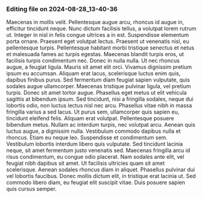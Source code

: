 

### Editing file on 2024-08-28_13-40-36

Maecenas in mollis velit. Pellentesque augue arcu, rhoncus id augue in, efficitur tincidunt neque. Nunc dictum facilisis tellus, a volutpat lorem rutrum ut. Integer in nisl in felis congue ultrices a in est. Suspendisse elementum porta ornare. Praesent eget volutpat lectus. Praesent ut venenatis nisl, eu pellentesque turpis.
Pellentesque habitant morbi tristique senectus et netus et malesuada fames ac turpis egestas. Maecenas blandit turpis eros, ut facilisis turpis condimentum nec. Donec in nulla nulla. Ut nec rhoncus augue, a feugiat ligula. Mauris sit amet elit orci. Vivamus dignissim pretium ipsum eu accumsan. Aliquam erat lacus, scelerisque luctus enim quis, dapibus finibus purus. Sed fermentum diam feugiat sapien vulputate, quis sodales augue ullamcorper.
Maecenas tristique pulvinar ligula, vel pretium turpis. Donec sit amet tortor augue. Phasellus eget metus ut elit vehicula sagittis at bibendum ipsum. Sed tincidunt, nisi a fringilla sodales, neque dui lobortis odio, non luctus lectus nisl nec arcu. Phasellus vitae nibh in massa fringilla varius a sed lacus. Ut purus sem, ullamcorper quis sapien eu, tincidunt eleifend felis. Aliquam erat volutpat.
Pellentesque posuere bibendum metus. Nullam ac interdum turpis, nec volutpat arcu. Aenean quis luctus augue, a dignissim nulla. Vestibulum commodo dapibus nulla et rhoncus. Etiam eu neque leo. Suspendisse et condimentum sem. Vestibulum lobortis interdum libero quis vulputate. Sed tincidunt lacinia neque, sit amet fermentum justo venenatis sed. Maecenas fringilla arcu id risus condimentum, eu congue odio placerat. Nam sodales ante elit, vel feugiat nibh dapibus sit amet. Ut facilisis ultricies quam sit amet scelerisque. Aenean sodales rhoncus diam in aliquet. Phasellus pulvinar dui vel lobortis faucibus. Donec mollis dictum elit, in tristique erat lacinia ut. Sed commodo libero diam, eu feugiat elit suscipit vitae. Duis posuere sapien quis cursus semper.


